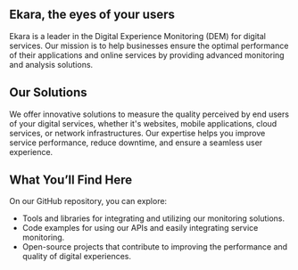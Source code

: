 ## Ekara, the eyes of your users
Ekara is a leader in the Digital Experience Monitoring (DEM) for digital services. 
Our mission is to help businesses ensure the optimal performance of their applications and online services by providing advanced monitoring and analysis solutions.

## Our Solutions
We offer innovative solutions to measure the quality perceived by end users of your digital services, whether it's websites, mobile applications, cloud services, or network infrastructures. Our expertise helps you improve service performance, reduce downtime, and ensure a seamless user experience.

## What You’ll Find Here
On our GitHub repository, you can explore:
* Tools and libraries for integrating and utilizing our monitoring solutions.
* Code examples for using our APIs and easily integrating service monitoring.
* Open-source projects that contribute to improving the performance and quality of digital experiences.
